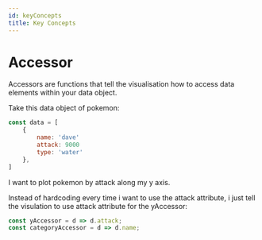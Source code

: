 ```yaml
---
id: keyConcepts
title: Key Concepts
---
```


# Accessor

Accessors are functions that tell the visualisation how to access data elements within your data object.

Take this data object of pokemon:

```javascript
const data = [
    {
        name: 'dave'
        attack: 9000
        type: 'water'
    },
]
```

I want to plot pokemon by attack along my y axis.

Instead of hardcoding every time i want to use the attack attribute, i just tell the visulation to use attack attribute for the yAccessor:

```javascript
const yAccessor = d => d.attack;
const categoryAccessor = d => d.name;
```
